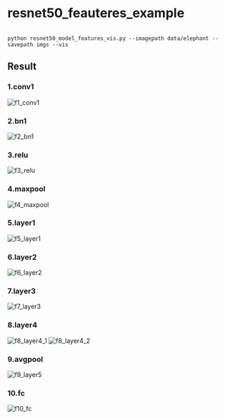 
# resnet50_feauteres_example


```shell

python resnet50_model_features_vis.py --imagepath data/elephant --savepath imgs --vis
```

## Result

### 1.conv1

![f1_conv1](/imgs/f1_conv1.png)

### 2.bn1

![f2_bn1](/imgs/f2_bn1.png)

### 3.relu

![f3_relu](/imgs/f3_relu.png)

### 4.maxpool

![f4_maxpool](/imgs/f4_maxpool.png)

### 5.layer1

![f5_layer1](/imgs/f5_layer1.png)

### 6.layer2

![f6_layer2](/imgs/f6_layer2.png)

### 7.layer3

![f7_layer3](/imgs/f7_layer3.png)

### 8.layer4

![f8_layer4_1](/imgs/f8_layer4_1.png)
![f8_layer4_2](/imgs/f8_layer4_1.png)

### 9.avgpool

![f9_layer5](/imgs/f9_layer5.png)

### 10.fc

![f10_fc](/imgs/f10_fc.png)
